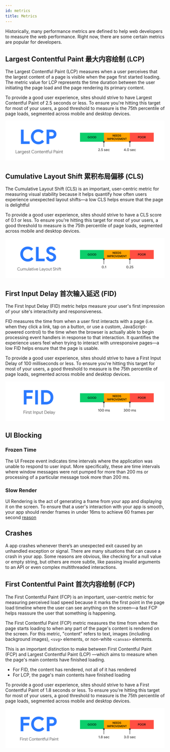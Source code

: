 ```yaml
---
id: metrics
title: Metrics
---
```


Historically, many performance metrics are defined to help web developers to measure the web performance. Right now, there are some certain metrics are popular for developers.

## Largest Contentful Paint 最大内容绘制 (LCP)

The Largest Contentful Paint (LCP) measures when a user perceives that the largest content of a page is visible when the page first started loading. The metric value for LCP represents the time duration between the user initiating the page load and the page rendering its primary content.

To provide a good user experience, sites should strive to have Largest Contentful Paint of 2.5 seconds or less. To ensure you're hitting this target for most of your users, a good threshold to measure is the 75th percentile of page loads, segmented across mobile and desktop devices.

![ LCP score](./img/LCP_score.svg  "What is good LCP score")

## Cumulative Layout Shift 累积布局偏移 (CLS)

The Cumulative Layout Shift (CLS) is an important, user-centric metric for measuring visual stability because it helps quantify how often users experience unexpected layout shifts—a low CLS helps ensure that the page is delightful

To provide a good user experience, sites should strive to have a CLS score of 0.1 or less. To ensure you're hitting this target for most of your users, a good threshold to measure is the 75th percentile of page loads, segmented across mobile and desktop devices.

![ CLS score](./img/CLS_score.svg  "What is good CLS score")

## First Input Delay 首次输入延迟 (FID)

The First Input Delay (FID) metric helps measure your user's first impression of your site's interactivity and responsiveness. 

FID measures the time from when a user first interacts with a page (i.e. when they click a link, tap on a button, or use a custom, JavaScript-powered control) to the time when the browser is actually able to begin processing event handlers in response to that interaction. It quantifies the experience users feel when trying to interact with unresponsive pages—a low FID helps ensure that the page is usable.
 
To provide a good user experience, sites should strive to have a First Input Delay of 100 milliseconds or less. To ensure you're hitting this target for most of your users, a good threshold to measure is the 75th percentile of page loads, segmented across mobile and desktop devices.

![ FID score](./img/FID_score.svg  "What is good FID score")

## UI Blocking

### Frozen Time
The UI Freeze event indicates time intervals where the application was unable to respond to user input. More specifically, these are time intervals where window messages were not pumped for more than 200 ms or processing of a particular message took more than 200 ms.

### Slow Render
UI Rendering is the act of generating a frame from your app and displaying it on the screen. To ensure that a user's interaction with your app is smooth, your app should render frames in under 16ms to achieve 60 frames per second [reason](https://www.youtube.com/watch?v=CaMTIgxCSqU)

## Crashes
A app crashes whenever there’s an unexpected exit caused by an unhandled exception or signal.
There are many situations that can cause a crash in your app. Some reasons are obvious, like checking for a null value or empty string, but others are more subtle, like passing invalid arguments to an API or even complex multithreaded interactions.

## First Contentful Paint 首次内容绘制 (FCP)

The First Contentful Paint (FCP) is an important, user-centric metric for measuring perceived load speed because it marks the first point in the page load timeline where the user can see anything on the screen—a fast FCP helps reassure the user that something is happening.

The First Contentful Paint (FCP) metric measures the time from when the page starts loading to when any part of the page's content is rendered on the screen. For this metric, "content" refers to text, images (including background images), `<svg>` elements, or non-white `<canvas>` elements.

This is an important distinction to make between First Contentful Paint (FCP) and Largest Contentful Paint (LCP) —which aims to measure when the page's main contents have finished loading.
- For FID, the content has rendered, not all of it has rendered
- For LCP, the page's main contents have finished loading

To provide a good user experience, sites should strive to have a First Contentful Paint of 1.8 seconds or less. To ensure you're hitting this target for most of your users, a good threshold to measure is the 75th percentile of page loads, segmented across mobile and desktop devices.

![ FCP score](./img/FCP_score.svg  "What is good FCP score")
